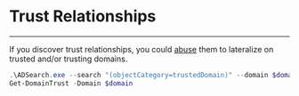 # Trust Relationships
---

If you discover trust relationships, you could [abuse](/ad/trust/) them to lateralize on trusted and/or trusting domains.

```powershell
.\ADSearch.exe --search "(objectCategory=trustedDomain)" --domain $domain --attributes distinguishedName,name,flatName,trustDirection
Get-DomainTrust -Domain $domain
```
